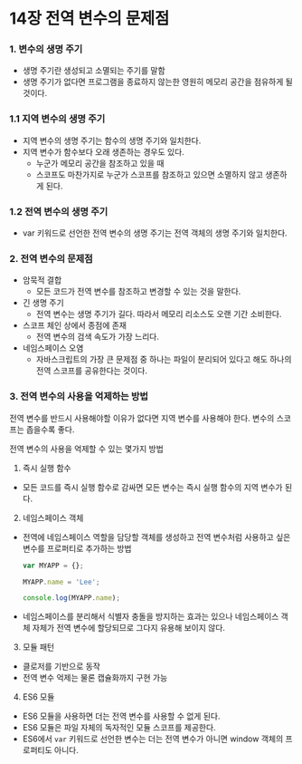 # 14장 전역 변수의 문제점

### 1. 변수의 생명 주기

- 생명 주기란 생성되고 소멸되는 주기를 말함
- 생명 주기가 없다면 프로그램을 종료하지 않는한 영원히 메모리 공간을 점유하게 될 것이다.

### 1.1 지역 변수의 생명 주기

- 지역 변수의 생명 주기는 함수의 생명 주기와 일치한다.
- 지역 변수가 함수보다 오래 생존하는 경우도 있다.
  - 누군가 메모리 공간을 참조하고 있을 때
  - 스코프도 마찬가지로 누군가 스코프를 참조하고 있으면 소멸하지 않고 생존하게 된다.

### 1.2 전역 변수의 생명 주기

- var 키워드로 선언한 전역 변수의 생명 주기는 전역 객체의 생명 주기와 일치한다.

### 2. 전역 변수의 문제점

- 암묵적 결합
  - 모든 코드가 전역 변수를 참조하고 변경할 수 있는 것을 말한다.
- 긴 생명 주기
  - 전역 변수는 생명 주기가 길다. 따라서 메모리 리소스도 오랜 기간 소비한다.
- 스코프 체인 상에서 종점에 존재
  - 전역 변수의 검색 속도가 가장 느리다.
- 네임스페이스 오염
  - 자바스크립트의 가장 큰 문제점 중 하나는 파일이 분리되어 있다고 해도 하나의 전역 스코프를 공유한다는 것이다.

### 3. 전역 변수의 사용을 억제하는 방법

전역 변수를 반드시 사용해야할 이유가 없다면 지역 변수를 사용해야 한다. 변수의 스코프는 좁을수록 좋다.

전역 변수의 사용을 억제할 수 있는 몇가지 방법

1. 즉시 실행 함수

- 모든 코드를 즉시 실행 함수로 감싸면 모든 변수는 즉시 실행 함수의 지역 변수가 된다.

2. 네임스페이스 객체

- 전역에 네임스페이스 역할을 담당할 객체를 생성하고 전역 변수처럼 사용하고 싶은 변수를 프로퍼티로 추가하는 방법

  ```js
  var MYAPP = {};

  MYAPP.name = 'Lee';

  console.log(MYAPP.name);
  ```

- 네임스페이스를 분리해서 식별자 충돌을 방지하는 효과는 있으나 네임스페이스 객체 자체가 전역 변수에 할당되므로 그다지 유용해 보이지 않다.

3. 모듈 패턴

- 클로저를 기반으로 동작
- 전역 변수 억제는 물론 캡슐화까지 구현 가능

4. ES6 모듈

- ES6 모듈을 사용하면 더는 전역 변수를 사용할 수 없게 된다.
- ES6 모듈은 파일 자체의 독자적인 모듈 스코프를 제공한다.
- ES6에서 `var` 키워드로 선언한 변수는 더는 전역 변수가 아니면 window 객체의 프로퍼티도 아니다.
